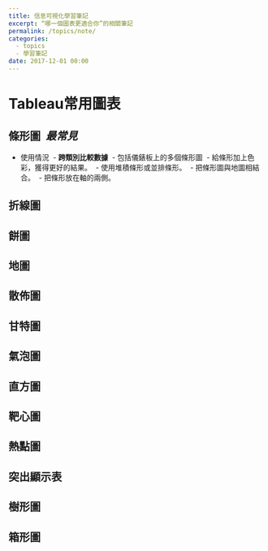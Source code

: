 ```yaml
---
title: 信息可視化學習筆記
excerpt: “哪一個圖表更適合你”的相關筆記
permalink: /topics/note/
categories:
  - topics
  - 學習筆記
date: 2017-12-01 00:00
---
```


# Tableau常用圖表

## 條形圖  *最常見*

- 使用情況
  - **跨類別比較數據**
  - 包括儀錶板上的多個條形圖
  - 給條形加上色彩，獲得更好的結果。
  - 使用堆積條形或並排條形。
  - 把條形圖與地圖相結合。
  - 把條形放在軸的兩側。
  
## 折線圖
## 餅圖
## 地圖
## 散佈圖
## 甘特圖
## 氣泡圖
## 直方圖
## 靶心圖
## 熱點圖
## 突出顯示表
## 樹形圖
## 箱形圖




